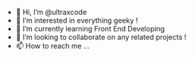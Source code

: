 - 👋 Hi, I’m @ultraxcode
- 👀 I’m interested in everything geeky !
- 🌱 I’m currently learning Front End Developing
- 💞️ I’m looking to collaborate on any related projects !
- 📫 How to reach me ...

<!---
ultraxcode/ultraxcode is a ✨ special ✨ repository because its `README.md` (this file) appears on your GitHub profile.
You can click the Preview link to take a look at your changes.
--->
